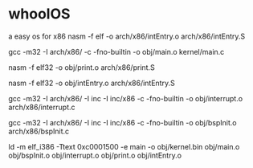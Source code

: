 # whoolOS
a easy os for x86
nasm -f elf -o arch/x86/intEntry.o arch/x86/intEntry.S 




gcc -m32 -I arch/x86/ -c -fno-builtin -o obj/main.o kernel/main.c

nasm -f elf32 -o obj/print.o arch/x86/print.S 

nasm -f elf32 -o obj/intEntry.o arch/x86/intEntry.S 

gcc -m32 -I arch/x86/ -I inc -I inc/x86 -c -fno-builtin -o obj/interrupt.o arch/x86/interrupt.c

gcc -m32 -I arch/x86/ -I inc -I inc/x86 -c -fno-builtin -o obj/bspInit.o arch/x86/bspInit.c

ld -m elf_i386 -Ttext 0xc0001500 -e main -o obj/kernel.bin obj/main.o obj/bspInit.o obj/interrupt.o obj/print.o obj/intEntry.o